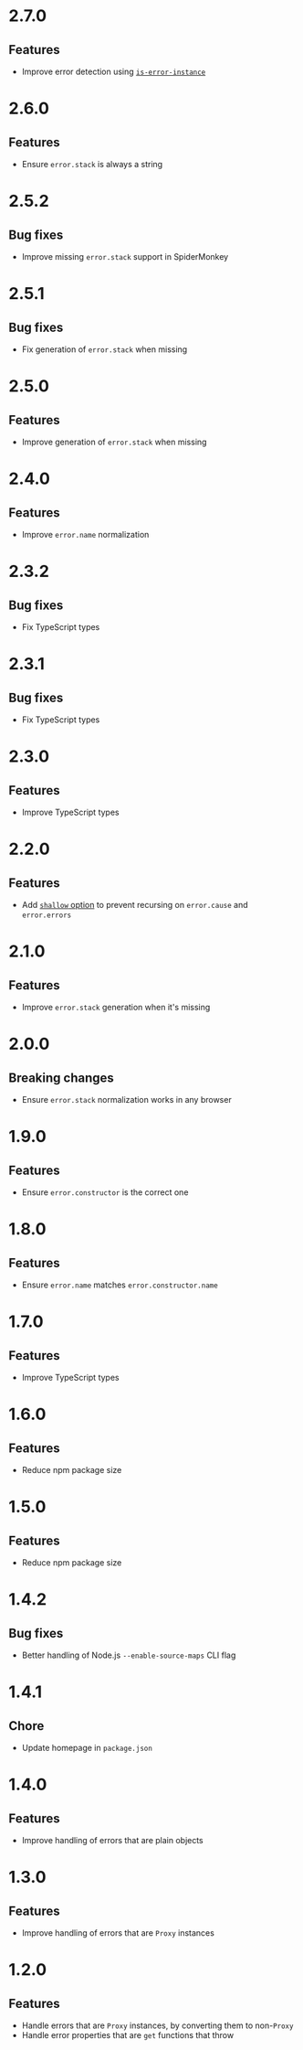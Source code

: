 # 2.7.0

## Features

- Improve error detection using
  [`is-error-instance`](https://github.com/ehmicky/is-error-instance)

# 2.6.0

## Features

- Ensure `error.stack` is always a string

# 2.5.2

## Bug fixes

- Improve missing `error.stack` support in SpiderMonkey

# 2.5.1

## Bug fixes

- Fix generation of `error.stack` when missing

# 2.5.0

## Features

- Improve generation of `error.stack` when missing

# 2.4.0

## Features

- Improve `error.name` normalization

# 2.3.2

## Bug fixes

- Fix TypeScript types

# 2.3.1

## Bug fixes

- Fix TypeScript types

# 2.3.0

## Features

- Improve TypeScript types

# 2.2.0

## Features

- Add [`shallow` option](README.md#shallow) to prevent recursing on
  `error.cause` and `error.errors`

# 2.1.0

## Features

- Improve `error.stack` generation when it's missing

# 2.0.0

## Breaking changes

- Ensure `error.stack` normalization works in any browser

# 1.9.0

## Features

- Ensure `error.constructor` is the correct one

# 1.8.0

## Features

- Ensure `error.name` matches `error.constructor.name`

# 1.7.0

## Features

- Improve TypeScript types

# 1.6.0

## Features

- Reduce npm package size

# 1.5.0

## Features

- Reduce npm package size

# 1.4.2

## Bug fixes

- Better handling of Node.js `--enable-source-maps` CLI flag

# 1.4.1

## Chore

- Update homepage in `package.json`

# 1.4.0

## Features

- Improve handling of errors that are plain objects

# 1.3.0

## Features

- Improve handling of errors that are `Proxy` instances

# 1.2.0

## Features

- Handle errors that are `Proxy` instances, by converting them to non-`Proxy`
- Handle error properties that are `get` functions that throw
